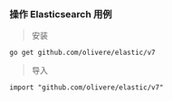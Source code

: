 ### 操作 Elasticsearch 用例

> 安装

```
go get github.com/olivere/elastic/v7
```
> 导入
```
import "github.com/olivere/elastic/v7"
```
